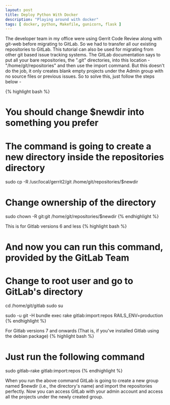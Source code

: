 ```yaml
---
layout: post
title: Deploy Python With Docker
description: "Playing around with docker"
tags: [ docker, python, Makefile, gunicorn, flask ]
---
```


The developer team in my office were using Gerrit Code Review along with git-web before migrating to GitLab. So we had to transfer all our existing repositories to GitLab. This tutorial can also be used for migrating from other git based issue tracking systems. The GitLab documentation says to put all your bare repositories, the ".git" directories, into this location - "/home/git/repositories" and then use the import command. But this doesn't do the job, it only creates blank empty projects under the Admin group with no source files or previous issues. So to solve this, just follow the steps below -

{% highlight bash %}
# You should change $newdir into something you prefer
# The command is going to create a new directory inside the repositories directory

sudo cp -R /usr/local/gerrit2/git /home/git/repositories/$newdir

# Change ownership of the directory
sudo chown -R git:git /home/git/repositories/$newdir
{% endhighlight %}

This is for Gitlab versions 6 and less
{% highlight bash %}
# And now you can run this command, provided by the GitLab Team
# Change to root user and go to GitLab's directory

cd /home/git/gitlab
sudo su

sudo -u git -H bundle exec rake gitlab:import:repos RAILS_ENV=production
{% endhighlight %}

For Gitlab versions 7 and onwards (That is, if you've installed Gitlab using the debian package)
{% highlight bash %}
# Just run the following command
sudo gitlab-rake gitlab:import:repos
{% endhighlight %}

When you run the above command GitLab is going to create a new group named $newdir (i.e., the directory's name) and import the repositories perfectly. Now you can access GitLab with your admin account and access all the projects under the newly created group.
